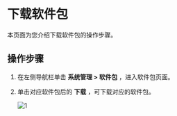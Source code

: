 # 下载软件包

本页面为您介绍下载软件包的操作步骤。

## 操作步骤

1. 在左侧导航栏单击 **系统管理 > 软件包** ，进入软件包页面。

2. 单击对应软件包后的 **下载** ，可下载对应的软件包。

   ![1](https://obbusiness-private.oss-cn-shanghai.aliyuncs.com/doc/img/ocp/430/%E4%B8%8B%E8%BD%BD%E8%BD%AF%E4%BB%B6%E5%8C%85.png)
